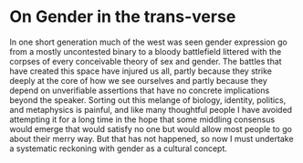 # On Gender in the trans-verse

In one short generation much of the west was seen gender expression go from a mostly uncontested binary to a bloody battlefield littered with the corpses of every conceivable theory of sex and gender. The battles that have created this space have injured us all, partly because they strike deeply at the core of how we see ourselves and partly because they depend on unverifiable assertions that have no concrete implications beyond the speaker. Sorting out this melange of biology, identity, politics, and metaphysics is painful, and like many thoughtful people I have avoided attempting it for a long time in the hope that some middling consensus would emerge that would satisfy no one but would allow most people to go about their merry way. But that has not happened, so now I must undertake a systematic reckoning with gender as a cultural concept.

